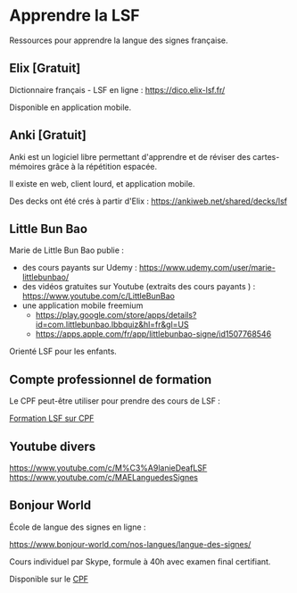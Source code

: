 # Apprendre la LSF

Ressources pour apprendre la langue des signes française.

## Elix [Gratuit]

Dictionnaire français - LSF en ligne : https://dico.elix-lsf.fr/

Disponible en application mobile.

## Anki [Gratuit]

Anki est un logiciel libre permettant d'apprendre et de réviser des cartes-mémoires grâce à la répétition espacée. 

Il existe en web, client lourd, et application mobile.

Des decks ont été crés à partir d'Elix : https://ankiweb.net/shared/decks/lsf

## Little Bun Bao

Marie de Little Bun Bao publie :
- des cours payants sur Udemy : https://www.udemy.com/user/marie-littlebunbao/
- des vidéos gratuites sur Youtube (extraits des cours payants ) : https://www.youtube.com/c/LittleBunBao
- une application mobile freemium
  - https://play.google.com/store/apps/details?id=com.littlebunbao.lbbquiz&hl=fr&gl=US
  - https://apps.apple.com/fr/app/littlebunbao-signe/id1507768546

Orienté LSF pour les enfants.

## Compte professionnel de formation

Le CPF peut-être utiliser pour prendre des cours de LSF :

[Formation LSF sur CPF](https://www.moncompteformation.gouv.fr/espace-prive/html/#/formation/recherche/results?q=%7B%22ou%22:%7B%22modality%22:%22A_DISTANCE%22,%22type%22:%22CP%22,%22ville%22:null%7D,%22sort%22:%22SCORE%22,%22debutPagination%22:1,%22nombreOccurences%22:6,%22quoi%22:%22LSF%22,%22quoiReferentiel%22:null,%22contexteFormation%22:%22ACTIVITE_PROFESSIONNELLE%22,%22durationHours%22:null,%22endDate%22:null,%22evaluation%22:null,%22niveauSortie%22:null,%22nomOrganisme%22:null,%22prix%22:null,%22rythme%22:null,%22startDate%22:null,%22conformiteReglementaire%22:null%7D)

## Youtube divers

https://www.youtube.com/c/M%C3%A9lanieDeafLSF
https://www.youtube.com/c/MAELanguedesSignes

## Bonjour World

École de langue des signes en ligne : 

https://www.bonjour-world.com/nos-langues/langue-des-signes/

Cours individuel par Skype, formule à 40h avec examen final certifiant.

Disponible sur le [CPF](https://www.moncompteformation.gouv.fr/espace-prive/html/#/formation/recherche/results?q=%7B%22ou%22:%7B%22modality%22:%22A_DISTANCE%22,%22type%22:%22CP%22,%22ville%22:null%7D,%22sort%22:%22SCORE%22,%22debutPagination%22:1,%22nombreOccurences%22:6,%22quoi%22:%22LSF%22,%22quoiReferentiel%22:null,%22contexteFormation%22:%22ACTIVITE_PROFESSIONNELLE%22,%22durationHours%22:null,%22endDate%22:null,%22evaluation%22:null,%22niveauSortie%22:null,%22nomOrganisme%22:%22BONJOUR%20WORLD%22,%22prix%22:null,%22rythme%22:null,%22startDate%22:null,%22conformiteReglementaire%22:null%7D)


